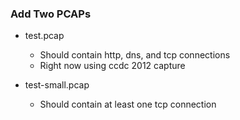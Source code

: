 ### Add Two PCAPs

- test.pcap
  - Should contain http, dns, and tcp connections
  - Right now using ccdc 2012 capture

- test-small.pcap
  - Should contain at least one tcp connection

